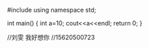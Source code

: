 #include<iostream>
using namespace std;

int main()
{
    int a=10;
    cout<<a<<endl;
    return 0;
}


//刘雯  我好想你
//15620500723